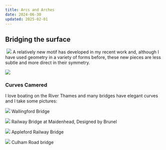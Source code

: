```yaml
---
title: Arcs and Arches
date: 2024-06-30
updated: 2025-02-01
---
```

## Bridging the surface
![]()
![](../../media/Pasted%20image%2020240630134920.jpg)
A relatively new motif has developed in my recent work and, although I have used geometry in a variety of forms before, these new pieces are less subtle and more direct in their symmetry.

![](../../media/arch1.jpg)
### Curves Camered
I love boating on the River Thames and many bridges have elegant curves and I take some pictures:

![](../../media/N72_1558.jpeg)
Wallingford Bridge

![](../../media/_DSC7758.jpeg)
Railway Bridge at Maidenhead, Designed by Brunel

![](../../media/_DSC7828.jpeg)
Appleford Railway Bridge

![](../../media/_DSC7633.jpeg)
Culham Road bridge
